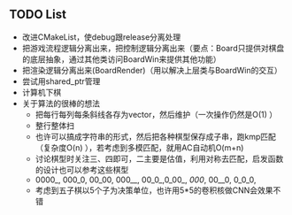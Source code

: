 ## TODO List
- 改进CMakeList，使debug跟release分离处理
- 把游戏流程逻辑分离出来，把控制逻辑分离出来（要点：Board只提供对棋盘的底层抽象，通过其他类访问BoardWin来提供其他功能）
- 把渲染逻辑分离出来(BoardRender)（用以解决上层类与BoardWin的交互）
- 尝试用shared_ptr管理
- 计算机下棋
- 关于算法的很棒的想法
  - 把每行每列每条斜线各存为vector，然后维护（一次操作仍然是O(1) ）
  - 整行整体扫
  - 也许可以搞成字符串的形式，然后把各种棋型保存成子串，跑kmp匹配（复杂度O(n) ），若考虑到多模匹配，就用AC自动机O(m+n) 
  - 讨论棋型时关注三、四即可，二主要是估值，利用对称去匹配，启发函数的设计也可以参考这些棋型
  - 0000_, 000_0, 00_00, 000__, 00_0_,0_00_, _000_, 00__0, 0_0_0,
  - 考虑到五子棋以5个子为决策单位，也许用5*5的卷积核做CNN会效果不错
